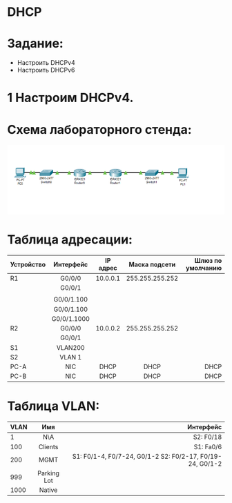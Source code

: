 # DHCP

# Задание:
- Настроить DHCPv4
- Настроить DHCPv6

# 1 Настроим DHCPv4.

 # Схема лабораторного стенда:
 
 ![](https://github.com/dmitriyklimenkov/DHCP/blob/main/%D0%A1%D0%BD%D0%B8%D0%BC%D0%BE%D0%BA.PNG)
 
 # Таблица адресации:
| Устройство | Интерфейс  |   IP адрес   | Маска подсети | Шлюз по умолчанию |
| :----------|:----------:| :-----------:|:-------------:| -----------------:|
| R1         | G0/0/0   | 10.0.0.1  | 255.255.255.252 |                   |
|            | G0/0/1   |            |                |                   | 
|            |          |              |               |                     |
|            | G0/0/1.100   |            |               |                   | 
|            | G0/0/1.100   |           |               |                    |
|            | G0/0/1.1000  |             |               |                   |  
| R2         | G0/0/0       | 10.0.0.2    |255.255.255.252 |                    |
|            | G0/0/1       |             |               |                   |
| S1         | VLAN200      |  |  |        |
| S2         | VLAN 1     |  |  |        |
| PC-A       | NIC        | DHCP  | DHCP | DHCP       |
| PC-B       | NIC        | DHCP  | DHCP | DHCP       |

# Таблица VLAN:
|     VLAN      | Имя | Интерфейс |
| :------------ |:---------------:| -----:|
| 1      | N\A        |  S2: F0/18  |
| 100      | Clients        | S1: Fa0/6 |
| 200      | MGMT        | S1: F0/1-4, F0/7-24, G0/1-2 S2: F0/2-17, F0/19-24, G0/1-2 |
| 999      | Parking Lot            |               |
| 1000      | Native            |               |

